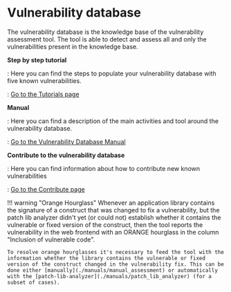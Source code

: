 # Vulnerability database

The vulnerability database is the knowledge base of the vulnerability assessment tool. The tool is able to detect and assess all and only the vulnerabilities present in the knowledge base.

__Step by step tutorial__

: Here you can find the steps to populate your vulnerability database with five known vulnerabilities.

: [Go to the Tutorials page](./tutorials/vuln_db_tutorial)

__Manual__

: Here you can find a description of the main activities and tool around the vulnerability database.

: [Go to the Vulnerability Database Manual](./tutorials/vuln_db_tutorial)

__Contribute to the vulnerability database__

: Here you can find information about how to contribute new known vulnerabilities

: [Go to the Contribute page](../../../contributor/#contribute-to-the-vulnerability-knowledge-base)

!!! warning "Orange Hourglass"
	Whenever an application library contains the signature of a construct that was changed to fix a vulnerability, but the patch lib analyzer didn't yet (or could not) establish whether it contains the vulnerable or fixed version of the construct, then the tool reports the vulnerability in the web frontend with an ORANGE hourglass in the column "Inclusion of vulnerable code".

	To resolve orange hourglasses it's necessary to feed the tool with the information whether the library contains the vulnerable or fixed version of the construct changed in the vulnerability fix. This can be done either [manually](./manuals/manual_assessment) or automatically with the [patch-lib-analyzer](./manuals/patch_lib_analyzer) (for a subset of cases).

